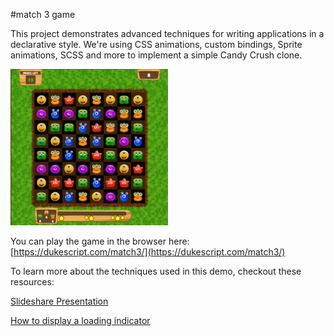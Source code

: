 #match 3 game

This project demonstrates advanced techniques for writing applications in a declarative style.
We're using CSS animations, custom bindings, Sprite animations, SCSS and more to
implement a simple Candy Crush clone.

<img src="match3.png" width="50%">

You can play the game in the browser here: [https://dukescript.com/match3/](https://dukescript.com/match3/)

To learn more about the techniques used in this demo, checkout these resources:

[Slideshare Presentation](https://www.slideshare.net/AntonEpple/crush-candy-with-dukescript)

[How to display a loading indicator](https://dukescript.com/best/practices/2017/03/07/loading.html)